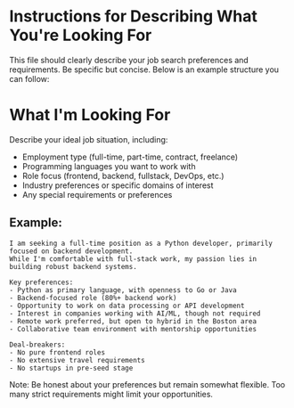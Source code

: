 # Instructions for Describing What You're Looking For

This file should clearly describe your job search preferences and requirements. Be specific but concise. Below is an example structure you can follow:

# What I'm Looking For

Describe your ideal job situation, including:
- Employment type (full-time, part-time, contract, freelance)
- Programming languages you want to work with
- Role focus (frontend, backend, fullstack, DevOps, etc.)
- Industry preferences or specific domains of interest
- Any special requirements or preferences

## Example:
```
I am seeking a full-time position as a Python developer, primarily focused on backend development. 
While I'm comfortable with full-stack work, my passion lies in building robust backend systems.

Key preferences:
- Python as primary language, with openness to Go or Java
- Backend-focused role (80%+ backend work)
- Opportunity to work on data processing or API development
- Interest in companies working with AI/ML, though not required
- Remote work preferred, but open to hybrid in the Boston area
- Collaborative team environment with mentorship opportunities

Deal-breakers:
- No pure frontend roles
- No extensive travel requirements
- No startups in pre-seed stage
```

Note: Be honest about your preferences but remain somewhat flexible. Too many strict requirements might limit your opportunities.
